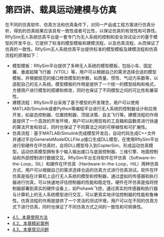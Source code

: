 # 第四讲、载具运动建模与仿真

在不同的仿真软件、仿真方法和仿真条件下，对同一产品或工程方案进行仿真分析，得到的仿真结果应该具有一致性或者可比性，以保证仿真的有效性和可靠性。RflySim无人系统仿真平台是一套专门为无人系统的控制和安全测试设计的基于模型的开发平台，它提供了标准的模型模板和建模流程，以及仿真流程，从而保证了仿真的一致性。RflySim无人系统仿真平台提供标准的模型模板及建模流程和仿真流程的原理如下：

- 模型模板：RflySim平台提供了多种无人系统的模型模板，包括小车、固定翼、垂直起降飞行器（VTOL）等，用户可以根据自己的需求选择合适的模型模板，并根据规范的接口修改模型的参数，如质量、惯性、气动力系数等，以适配自己的无人系统。模型模板的作用是提供了一个统一的模型结构和格式，方便用户进行模型的搭建和修改，同时也保证了不同模型之间的可比性和兼容性。
- 建模流程：RflySim平台采用了基于模型的开发理念，用户可以使用MATLAB/Simulink或者Python等编程平台进行无人系统的控制器设计和应用开发，如姿态控制器、位置控制器、顶层决策、自主飞行等。建模流程的作用是提供了一个高效的开发环境，用户可以利用现有的工具箱和函数库进行快速的算法开发和验证，同时也保证了不同算法之间的可移植性和可扩展性。
- 仿真流程：基于MATLAB/Simulink完成模型开发后，自动代码生成C++文件并通过平台GenerateModelDLLFile.p接口生成DLL模型，在使用RflySim平台进行软硬件在环仿真时，会将DLL模型导入到CopterSim，形成运动仿真模型。运动仿真模型拥有多个输入输出接口与底层控制器、三维引擎、地面控制站和外部控制进行数据交互。RflySim平台支持软件在环仿真（Software-In-the-Loop，SIL）和硬件在环仿真（Hardware-In-the-Loop，HIL）两种仿真方式，用户可以根据自己的需求选择合适的仿真方式进行仿真测试。软件在环仿真是指在计算机上运行无人系统的模型和控制器，通过虚拟的传感器和执行器进行仿真，可以快速地评估控制器的性能和稳定性。硬件在环仿真是指将控制器部署到真实的硬件设备上，如Pixhawk飞控，通过真实的传感器和执行器与计算机上的无人系统模型进行交互，可以更真实地评估控制器的性能和鲁棒性。仿真流程的作用是提供了一个灵活的测试环境，用户可以在不同的仿真方式下进行仿真，同时也保证了不同仿真方式之间的一致性和可转换性。

* [4.1、本章使用方法](RflySimModel.md)
* [4.2、本章精彩案例](CoreExp.md)
* [4.3、本章常见问题](FAQ.md)
